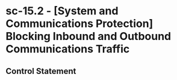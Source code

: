 # sc-15.2 - \[System and Communications Protection\] Blocking Inbound and Outbound Communications Traffic

## Control Statement
